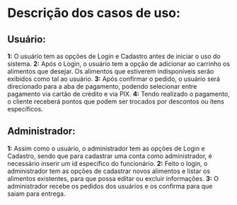 # Descrição dos casos de uso:

## Usuário:
**1:** O usuário tem as opções de Login e Cadastro antes de iniciar o uso do sistema.
**2:** Após o Login, o usuário tem a opção de adicionar ao carrinho os alimentos que desejar. Os alimentos que estiverem indisponíveis serão exibidos como tal ao usuário.
**3:** Após confirmar o pedido, o usuário será direcionado para a aba de pagamento, podendo selecionar entre pagamento via cartão de crédito e via PIX.
**4:** Tendo realizado o pagamento, o cliente receberá pontos que podem ser trocados por descontos ou itens específicos.

## Administrador:
**1:** Assim como o usuário, o administrador tem as opções de Login e Cadastro, sendo que para cadastrar uma conta como administrador, é necessário inserir um id específico do funcionário.
**2:** Feito o login, o administrador tem as opções de cadastrar novos alimentos e listar os alimentos existentes, para que possa editar ou excluir informações.
**3:** O administrador recebe os pedidos dos usuários e os confirma para que saiam para entrega.